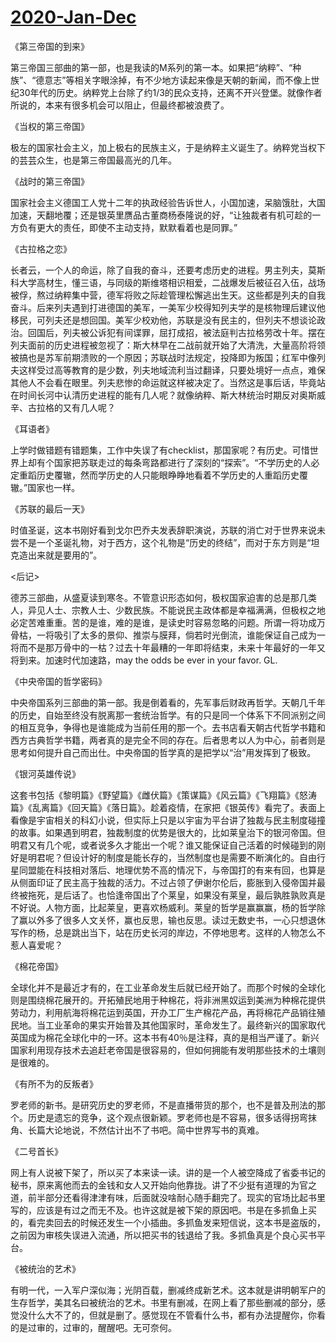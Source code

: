 # [2020-Jan-Dec](https://github.com/myccnn/tuix40/issues/31)

《第三帝国的到来》

第三帝国三部曲的第一部，也是我读的M系列的第一本。如果把“纳粹”、“种族”、“德意志”等相关字眼涂掉，有不少地方读起来像是天朝的新闻，而不像上世纪30年代的历史。纳粹党上台除了约1/3的民众支持，还离不开兴登堡。就像作者所说的，本来有很多机会可以阻止，但最终都被浪费了。

《当权的第三帝国》

极左的国家社会主义，加上极右的民族主义，于是纳粹主义诞生了。纳粹党当权下的芸芸众生，也是第三帝国最高光的几年。

《战时的第三帝国》

国家社会主义德国工人党十二年的执政经验告诉世人，小国加速，呆脑饿肚，大国加速，天翻地覆；还是银英里赝品古董商杨泰隆说的好，“让独裁者有机可趁的一方负有更大的责任，即使不主动支持，默默看着也是同罪。”

《古拉格之恋》

长者云，一个人的命运，除了自我的奋斗，还要考虑历史的进程。男主列夫，莫斯科大学高材生，懂三语，与同级的斯维塔相识相爱，二战爆发后被征召入伍，战场被俘，熬过纳粹集中营，德军将败之际趁管理松懈逃出生天。这些都是列夫的自我奋斗。后来列夫遇到打进德国的美军，一美军少校得知列夫学的是核物理后建议他移民，可列夫还是想回国。美军少校劝他，苏联是没有民主的，但列夫不想谈论政治。回国后，列夫被公诉犯有间谍罪，屈打成招，被法庭判古拉格劳改十年。摆在列夫面前的历史进程被忽视了：斯大林早在二战前就开始了大清洗，大量高阶将领被搞也是苏军前期溃败的一个原因；苏联战时法规定，投降即为叛国；红军中像列夫这样受过高等教育的是少数，列夫地域流利当过翻译，只要处境好一点点，难保其他人不会看在眼里。列夫悲惨的命运就这样被决定了。当然这是事后话，毕竟站在时间长河中认清历史进程的能有几人呢？就像纳粹、斯大林统治时期反对奥斯威辛、古拉格的又有几人呢？

《耳语者》

上学时做错题有错题集，工作中失误了有checklist，那国家呢？有历史。可惜世界上却有个国家把苏联走过的每条弯路都进行了深刻的“探索”。“不学历史的人必定重蹈历史覆辙，然而学历史的人只能眼睁睁地看着不学历史的人重蹈历史覆辙。”国家也一样。

《苏联的最后一天》

时值圣诞，这本书刚好看到戈尔巴乔夫发表辞职演说，苏联的消亡对于世界来说未尝不是一个圣诞礼物，对于西方，这个礼物是“历史的终结”，而对于东方则是“坦克造出来就是要用的”。

<后记>

德苏三部曲，从盛夏读到寒冬。不管意识形态如何，极权国家迫害的总是那几类人，异见人士、宗教人士、少数民族。不能说民主政体都是幸福满满，但极权之地必定苦难重重。苦的是谁，难的是谁，是读史时容易忽略的问题。所谓一将功成万骨枯，一将吸引了太多的景仰、推崇与膜拜，倘若时光倒流，谁能保证自己成为一将而不是那万骨中的一枯？过去十年最糟的一年即将结束，未来十年最好的一年又将到来。加速时代加速路，may the odds be ever in your favor. GL.

《中央帝国的哲学密码》

中央帝国系列三部曲的第一部。我是倒着看的，先军事后财政再哲学。天朝几千年的历史，自始至终没有脱离那一套统治哲学。有的只是同一个体系下不同派别之间的相互竞争，争得也是谁能成为当前任用的那一个。去书店看天朝古代哲学书籍和西方古典哲学书籍，两者真的是完全不同的存在。后者思考以人为中心，前者则是思考如何提升自己而出仕。中央帝国的哲学真的是把学以“治”用发挥到了极致。

《银河英雄传说》

这套书包括《黎明篇》《野望篇》《雌伏篇》《策谋篇》《风云篇》《飞翔篇》《怒涛篇》《乱离篇》《回天篇》《落日篇》。趁着疫情，在家把《银英传》看完了。表面上看像是宇宙相关的科幻小说，但实际上只是以宇宙为平台讲了独裁与民主制度碰撞的故事。如果遇到明君，独裁制度的优势是很大的，比如莱皇治下的银河帝国。但明君又有几个呢，或者说多久才能出一个呢？谁又能保证自己活着的时候碰到的刚好是明君呢？但设计好的制度是能长存的，当然制度也是需要不断演化的。自由行星同盟能在科技相对落后、地理优势不高的情况下，与帝国打的有来有回，也算是从侧面印证了民主高于独裁的活力。不过占领了伊谢尔伦后，膨胀到入侵帝国并最终被拖死，是后话了。也恰逢帝国出了个莱皇，如果没有莱皇，最后孰胜孰败真是不好说。人物方面，比起莱皇，更喜欢杨威利。莱皇的哲学是赢赢赢，杨的哲学除了赢以外多了很多人文关怀，赢也反思，输也反思。读过无数史书，一心只想退休写作的杨，总是跳出当下，站在历史长河的岸边，不停地思考。这样的人物怎么不惹人喜爱呢？

《棉花帝国》

全球化并不是最近才有的，在工业革命发生后就已经开始了。而那个时候的全球化则是围绕棉花展开的。开拓殖民地用于种棉花，将非洲黑奴运到美洲为种棉花提供劳动力，利用航海将棉花运到英国，开办工厂生产棉花产品，再将棉花产品销往殖民地。当工业革命的果实开始普及其他国家时，革命发生了。最终新兴的国家取代英国成为棉花全球化中的一环。这本书有40％是注释，真的是相当严谨了。新兴国家利用现存技术去追赶老帝国是很容易的，但如何拥能有发明那些技术的土壤则是很难的。

《有所不为的反叛者》

罗老师的新书。是研究历史的罗老师，不是直播带货的那个，也不是普及刑法的那个。历史是遗忘的竞争，这个观点很新颖。罗老师也是不容易，很多话得拐弯抹角、长篇大论地说，不然估计出不了书吧。简中世界写书的真难。

《二号首长》

网上有人说被下架了，所以买了本来读一读。讲的是一个人被空降成了省委书记的秘书，原来离他而去的金钱和女人又开始向他靠拢。讲了不少挺有道理的为官之道，前半部分还看得津津有味，后面就没啥耐心随手翻完了。现实的官场比起书里写的，应该是有过之而无不及。也许这就是被下架的原因吧。书是在多抓鱼上买的，看完卖回去的时候还发生一个小插曲。多抓鱼发来短信说，这本书是盗版的，之前因为审核失误进入流通，所以把买书的钱退给了我。多抓鱼真是个良心买书平台。

《被统治的艺术》

有明一代，一入军户深似海；光阴百载，删减终成新艺术。这本就是讲明朝军户的生存哲学，美其名曰被统治的艺术。书里有删减，在网上看了那些删减的部分，感觉没什么大不了的，但就是删了。感觉现在不管看什么书，都有办法提醒你，你看的是过审的，过审的，醒醒吧。无可奈何。